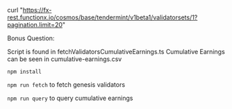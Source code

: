 curl "https://fx-rest.functionx.io/cosmos/base/tendermint/v1beta1/validatorsets/1?pagination.limit=20"

Bonus Question:

Script is found in fetchValidatorsCumulativeEarnings.ts
Cumulative Earnings can be seen in cumulative-earnings.csv

`npm install`

`npm run fetch` to fetch genesis validators

`npm run query` to query cumulative earnings
